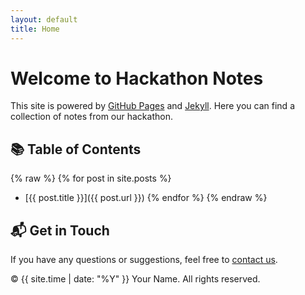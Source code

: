 ```yaml
---
layout: default
title: Home
---
```


# Welcome to Hackathon Notes

This site is powered by [GitHub Pages](https://pages.github.com/) and [Jekyll](https://jekyllrb.com/). Here you can find a collection of notes from our hackathon.

## 📚 Table of Contents

{% raw %}
{% for post in site.posts %}
- [{{ post.title }}]({{ post.url }})
{% endfor %}
{% endraw %}

## 📬 Get in Touch

If you have any questions or suggestions, feel free to [contact us](mailto:your-email@example.com).

© {{ site.time | date: "%Y" }} Your Name. All rights reserved.
